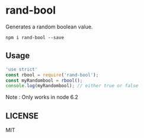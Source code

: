 rand-bool
=========

Generates a random boolean value.

`npm i rand-bool --save`

## Usage

```javascript
'use strict'
const rbool = require('rand-bool');
const myRandombool = rbool();
console.log(myRandombool); // either true or false
```

Note : Only works in node 6.2

## LICENSE

MIT
